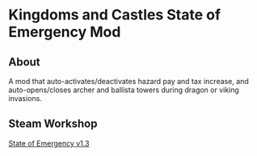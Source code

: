 # Kingdoms and Castles State of Emergency Mod

## About

A mod that auto-activates/deactivates hazard pay and tax increase, and auto-opens/closes archer and ballista towers
during dragon or viking invasions.

## Steam Workshop
[State of Emergency v1.3](https://steamcommunity.com/sharedfiles/filedetails/?id=2072766236)

